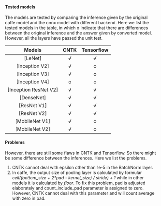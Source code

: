 
#### Tested models

The models are tested by comparing the inference given by the original caffe model and the onnx model with different backend. Here we list the tested models in the table, in which  o indicate that there are differences between the original inference and the answer given by converted model. However, all the layers have passed the unit test.

Models | CNTK | Tensorflow
:-----:|:-----:|:----------:|
[LeNet]| √ | √ |
[Inception V2]| √ | o |
[Inception V3]| √ | o |
[Inception V4]| o | o |
[Inception ResNet V2]| √ | √ |
[DenseNet]|   √   |   √   |
[ResNet V1]|   √   |   √   |
[ResNet V2]|   √   |   √   |
[MobileNet V1]|   √   |   o   |
[MobileNet V2]|   √   |   o   |

#### Problems
However, there are still some flaws in CNTK and Tensorflow. So there might be some difference between the inferences. Here we list the problems.
1.	CNTK cannot deal with epsilon other than 1e-5 in the BatchNorm layer.
2. In caffe, the output size of pooling layer is calculated by formular
		*ceil((bottom_size + 2\*pad - kernel_size) / stride) + 1*
	while in other models it is calculated by *floor*. To fix this problem, pad is adjusted elaborately and count_include_pad parameter is assigned to zero. However, CNTK cannot deal with this parameter and will count average with zero in pad.
